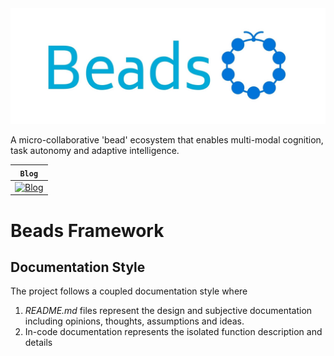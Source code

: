 <div align="center">
  <img src="images/beads-logo.jpeg">
</div>


A micro-collaborative 'bead' ecosystem that enables multi-modal cognition, task autonomy and adaptive intelligence.

| **`Blog`**                                                                               |
|------------------------------------------------------------------------------------------|
| [![Blog](https://img.shields.io/badge/Reader-Friendly-blue)](https://xipher19.github.io) |

# Beads Framework

## Documentation Style

The project follows a coupled documentation style where 
1. _README.md_ files represent the design and subjective documentation including opinions, thoughts, assumptions and ideas.
2. In-code documentation represents the isolated function description and details